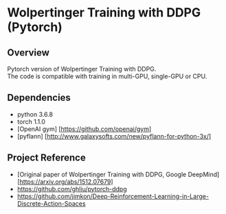 # Wolpertinger Training with DDPG (Pytorch)
## Overview
Pytorch version of Wolpertinger Training with DDPG. <br>
The code is compatible with training in multi-GPU, single-GPU or CPU. <br>

## Dependencies
* python 3.6.8
* torch 1.1.0
* [OpenAI gym] [https://github.com/openai/gym]
* [pyflann] [http://www.galaxysofts.com/new/pyflann-for-python-3x/]

## Project Reference
* [Original paper of Wolpertinger Training with DDPG, Google DeepMind] [https://arxiv.org/abs/1512.07679]
* https://github.com/ghliu/pytorch-ddpg
* https://github.com/jimkon/Deep-Reinforcement-Learning-in-Large-Discrete-Action-Spaces

